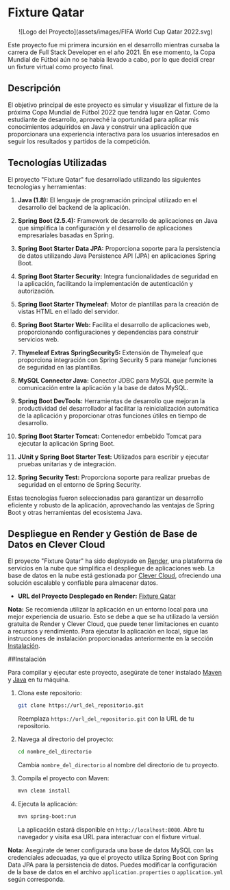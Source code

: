 # Fixture Qatar

<div align="center">
  ![Logo del Proyecto](assets/images/FIFA World Cup Qatar 2022.svg)
</div>

Este proyecto fue mi primera incursión en el desarrollo mientras cursaba la carrera de Full Stack Developer  en el año 2021. En ese momento, la Copa Mundial de Fútbol aún no se había llevado a cabo, por lo que decidí crear un fixture virtual como proyecto final.

## Descripción

El objetivo principal de este proyecto es simular y visualizar el fixture de la próxima Copa Mundial de Fútbol 2022 que tendrá lugar en Qatar. Como estudiante de desarrollo, aproveché la oportunidad para aplicar mis conocimientos adquiridos en Java y construir una aplicación que proporcionara una experiencia interactiva para los usuarios interesados en seguir los resultados y partidos de la competición.


## Tecnologías Utilizadas

El proyecto "Fixture Qatar" fue desarrollado utilizando las siguientes tecnologías y herramientas:

1. **Java (1.8):** El lenguaje de programación principal utilizado en el desarrollo del backend de la aplicación.

2. **Spring Boot (2.5.4):** Framework de desarrollo de aplicaciones en Java que simplifica la configuración y el desarrollo de aplicaciones empresariales basadas en Spring.

3. **Spring Boot Starter Data JPA:** Proporciona soporte para la persistencia de datos utilizando Java Persistence API (JPA) en aplicaciones Spring Boot.

4. **Spring Boot Starter Security:** Integra funcionalidades de seguridad en la aplicación, facilitando la implementación de autenticación y autorización.

5. **Spring Boot Starter Thymeleaf:** Motor de plantillas para la creación de vistas HTML en el lado del servidor.

6. **Spring Boot Starter Web:** Facilita el desarrollo de aplicaciones web, proporcionando configuraciones y dependencias para construir servicios web.

7. **Thymeleaf Extras SpringSecurity5:** Extensión de Thymeleaf que proporciona integración con Spring Security 5 para manejar funciones de seguridad en las plantillas.

8. **MySQL Connector Java:** Conector JDBC para MySQL que permite la comunicación entre la aplicación y la base de datos MySQL.

9. **Spring Boot DevTools:** Herramientas de desarrollo que mejoran la productividad del desarrollador al facilitar la reinicialización automática de la aplicación y proporcionar otras funciones útiles en tiempo de desarrollo.

10. **Spring Boot Starter Tomcat:** Contenedor embebido Tomcat para ejecutar la aplicación Spring Boot.

11. **JUnit y Spring Boot Starter Test:** Utilizados para escribir y ejecutar pruebas unitarias y de integración.

12. **Spring Security Test:** Proporciona soporte para realizar pruebas de seguridad en el entorno de Spring Security.

Estas tecnologías fueron seleccionadas para garantizar un desarrollo eficiente y robusto de la aplicación, aprovechando las ventajas de Spring Boot y otras herramientas del ecosistema Java.

## Despliegue en Render y Gestión de Base de Datos en Clever Cloud

El proyecto "Fixture Qatar" ha sido deployado en [Render](https://render.com/), una plataforma de servicios en la nube que simplifica el despliegue de aplicaciones web. La base de datos en la nube está gestionada por [Clever Cloud](https://www.clever-cloud.com/), ofreciendo una solución escalable y confiable para almacenar datos.

- **URL del Proyecto Desplegado en Render:** [Fixture Qatar](https://fixtureqatar.onrender.com/)

**Nota:** Se recomienda utilizar la aplicación en un entorno local para una mejor experiencia de usuario. Esto se debe a que se ha utilizado la versión gratuita de Render y Clever Cloud, que puede tener limitaciones en cuanto a recursos y rendimiento. Para ejecutar la aplicación en local, sigue las instrucciones de instalación proporcionadas anteriormente en la sección [Instalación](#instalación).


##Instalación

Para compilar y ejecutar este proyecto, asegúrate de tener instalado [Maven](https://maven.apache.org/) y [Java](https://www.oracle.com/java/technologies/javase-downloads.html) en tu máquina.

1. Clona este repositorio:

    ```bash
    git clone https://url_del_repositorio.git
    ```

    Reemplaza `https://url_del_repositorio.git` con la URL de tu repositorio.

2. Navega al directorio del proyecto:

    ```bash
    cd nombre_del_directorio
    ```

    Cambia `nombre_del_directorio` al nombre del directorio de tu proyecto.

3. Compila el proyecto con Maven:

    ```bash
    mvn clean install
    ```

4. Ejecuta la aplicación:

    ```bash
    mvn spring-boot:run
    ```

   La aplicación estará disponible en `http://localhost:8080`. Abre tu navegador y visita esa URL para interactuar con el fixture virtual.

**Nota:** Asegúrate de tener configurada una base de datos MySQL con las credenciales adecuadas, ya que el proyecto utiliza Spring Boot con Spring Data JPA para la persistencia de datos. Puedes modificar la configuración de la base de datos en el archivo `application.properties` o `application.yml` según corresponda.
